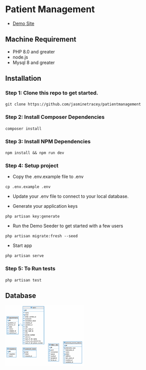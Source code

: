 # Patient Management

- [Demo Site](http://patientmanagement21.herokuapp.com)

## Machine Requirement

- PHP 8.0 and greater
- node.js 
- Mysql 8 and greater

## Installation

### Step 1: Clone this repo to get started.

`git clone https://github.com/jasminetracey/patientmanagement`

### Step 2: Install Composer Dependencies

`composer install`

### Step 3: Install NPM Dependencies

`npm install && npm run dev`

### Step 4: Setup project

- Copy the .env.example file to .env

`cp .env.example .env`

- Update your .env file to connect to your local database.

- Generate your application keys

`php artisan key:generate`

- Run the Demo Seeder to get started with a few users

`php artisan migrate:fresh --seed`

- Start app

`php artisan serve`

### Step 5: To Run tests

`php artisan test`

## Database

<img src="screenshots/db.png" width="250"/>

